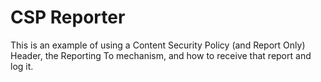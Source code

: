 # CSP Reporter

This is an example of using a Content Security Policy (and Report Only) Header, the Reporting To mechanism, and how to receive that report and log it. 
